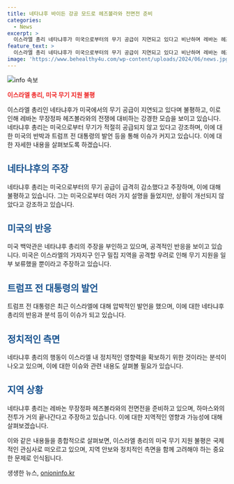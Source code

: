 ```yaml
---
title: 네타냐후 바이든 강공 모드로 헤즈볼라와 전면전 준비
categories:
  - News
excerpt: >
  이스라엘 총리 네타냐후가 미국으로부터의 무기 공급이 지연되고 있다고 비난하며 레바논 헤즈볼라와의 전쟁에 대비하고 있다. 네타냐후는 미국의 무기 지원을 불평하고, 백악관은 이를 부인하고 있다. 이에 대한 분석으로는 네타냐후가 11월 미국 대선을 고려하여 트럼프 전 대통령의 지원을 받기 위한 것으로 추정되고 있으며, 또한 자신의 정치적 입지를 유지하기 위한 전략으로도 관측된다. 네타냐후는 헤즈볼라와의 전쟁을 피하길 바라지만, 필요하다면 대비할 의향을 표명했다.
feature_text: >
  이스라엘 총리 네타냐후가 미국으로부터의 무기 공급이 지연되고 있다고 비난하며 레바논 헤즈볼라와의 전쟁에 대비하고 있다. 네타냐후는 미국의 무기 지원을 불평하고, 백악관은 이를 부인하고 있다. 이에 대한 분석으로는 네타냐후가 11월 미국 대선을 고려하여 트럼프 전 대통령의 지원을 받기 위한 것으로 추정되고 있으며, 또한 자신의 정치적 입지를 유지하기 위한 전략으로도 관측된다. 네타냐후는 헤즈볼라와의 전쟁을 피하길 바라지만, 필요하다면 대비할 의향을 표명했다.
image: 'https://www.behealthy4u.com/wp-content/uploads/2024/06/news.jpg'
---
```


<p><img src="https://www.behealthy4u.com/wp-content/uploads/2024/06/news.jpg" alt="info 속보" /></p>

<p><b><span style="color: #ee2323;">이스라엘 총리, 미국 무기 지원 불평</span></b></p>

<p>이스라엘 총리인 네타냐후가 미국에서의 무기 공급이 지연되고 있다며 불평하고, 이로 인해 레바논 무장정파 헤즈볼라와의 전쟁에 대비하는 강경한 모습을 보이고 있습니다. 네타냐후 총리는 미국으로부터 무기가 적절히 공급되지 않고 있다고 강조하며, 이에 대한 미국의 반박과 트럼프 전 대통령의 발언 등을 통해 이슈가 커지고 있습니다. 이에 대한 자세한 내용을 살펴보도록 하겠습니다.</p>

<h2><span style="color: #1a5490;">네타냐후의 주장</span></h2>

<p>네타냐후 총리는 미국으로부터의 무기 공급이 급격히 감소했다고 주장하며, 이에 대해 불평하고 있습니다. 그는 미국으로부터 여러 가지 설명을 들었지만, 상황이 개선되지 않았다고 강조하고 있습니다.</p>

<h2><span style="color: #1a5490;">미국의 반응</span></h2>

<p>미국 백악관은 네타냐후 총리의 주장을 부인하고 있으며, 공격적인 반응을 보이고 있습니다. 미국은 이스라엘의 가자지구 인구 밀집 지역을 공격할 우려로 인해 무기 지원을 일부 보류했을 뿐이라고 주장하고 있습니다.</p>

<h2><span style="color: #1a5490;">트럼프 전 대통령의 발언</span></h2>

<p>트럼프 전 대통령은 최근 이스라엘에 대해 압박적인 발언을 했으며, 이에 대한 네타냐후 총리의 반응과 분석 등이 이슈가 되고 있습니다.</p>

<h2><span style="color: #1a5490;">정치적인 측면</span></h2>

<p>네타냐후 총리의 행동이 이스라엘 내 정치적인 영향력을 확보하기 위한 것이라는 분석이 나오고 있으며, 이에 대한 이슈와 관련 내용도 살펴볼 필요가 있습니다.</p>

<h2><span style="color: #1a5490;">지역 상황</span></h2>

<p>네타냐후 총리는 레바논 무장정파 헤즈볼라와의 전면전을 준비하고 있으며, 하마스와의 전투가 거의 끝나간다고 주장하고 있습니다. 이에 대한 지역적인 영향과 가능성에 대해 살펴보겠습니다. </p>

<p>이와 같은 내용들을 종합적으로 살펴보면, 이스라엘 총리의 미국 무기 지원 불평은 국제적인 관심사로 떠오르고 있으며, 지역 안보와 정치적인 측면을 함께 고려해야 하는 중요한 문제로 인식됩니다.</p>
생생한 뉴스, <a href="https://onioninfo.kr" rel="dofollow">onioninfo.kr</a>


